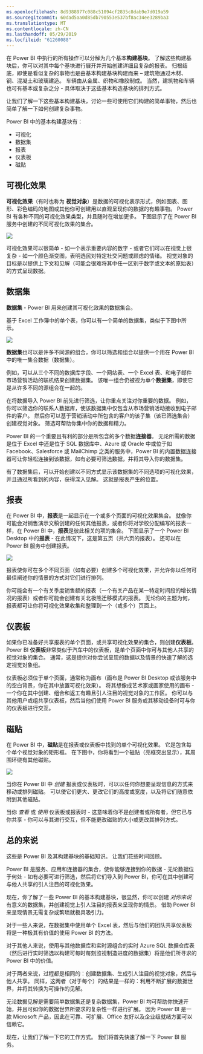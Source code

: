 ```yaml
---
ms.openlocfilehash: 8d9388977c088c51094cf2835c8dab9e7d019a59
ms.sourcegitcommit: 60dad5aa0d85db790553e537bf8ac34ee3289ba3
ms.translationtype: MT
ms.contentlocale: zh-CN
ms.lasthandoff: 05/29/2019
ms.locfileid: "61260088"
---
```

在 Power BI 中执行的所有操作可以分解为几个基本**构建基块**。 了解这些构建基块后，你可以对其中每个基块进行展开并开始创建详细且复杂的报表。 归根结底，即使是看似复杂的事物也是由基本构建基块构建而来 – 建筑物通过木材、钢、混凝土和玻璃建造。 车辆由从金属、织物和橡胶制成。 当然，建筑物和车辆也可有基本或复杂之分 - 具体取决于这些基本构造基块的排列方式。

让我们了解一下这些基本构建基块，讨论一些可使用它们构建的简单事物，然后也简单了解一下如何创建复杂事物。

Power BI 中的基本构建基块有：

* 可视化
* 数据集
* 报表
* 仪表板
* 磁贴

## <a name="visualizations"></a>可视化效果
**可视化效果**（有时也称为 **视觉对象**）是数据的可视化表示形式，例如图表、图形、彩色编码的地图或其他你可创建用以直观呈现你的数据的有趣事物。 Power BI 有各种不同的可视化效果类型，并且随时在增加更多。 下图显示了在 Power BI 服务中创建的不同可视化效果的集合。

![](media/0-0b-building-blocks-power-bi/c0a0b_1.png)

可视化效果可以很简单 - 如一个表示重要内容的数字 - 或者它们可以在视觉上很复杂 - 如一个颜色渐变图，表明选民对特定社交问题或顾虑的情绪。 视觉对象的目标是以提供上下文和见解（可能会很难将其中任一区别于数字或文本的原始表）的方式呈现数据。

## <a name="datasets"></a>数据集
**数据集** - Power BI 用来创建其可视化效果的数据集合。

基于 Excel 工作簿中的单个表，你可以有一个简单的数据集，类似于下图中所示。

![](media/0-0b-building-blocks-power-bi/c0a0b_2.png)

**数据集**也可以是许多不同源的组合，你可以筛选和组合以提供一个用在 Power BI 中的唯一集合数据（数据集）。

例如，可以从三个不同的数据库字段、一个网站表、一个 Excel 表、和电子邮件市场营销活动的联机结果创建数据集。 该唯一组合仍被视为单个**数据集**，即使它是从许多不同的源组合在一起的。

在将数据导入 Power BI 前先进行筛选，让你重点关注对你重要的数据。 例如，你可以筛选你的联系人数据库，使该数据集中仅包含从市场营销活动接收到电子邮件的客户。 然后你可以基于营销活动中所包含的客户的该子集（该已筛选集合）创建视觉对象。 筛选可帮助你集中你的数据和精力。

Power BI 的一个重要且有利的部分是所包含的多个数据**连接器**。 无论所需的数据是位于 Excel 中还是位于 SQL 数据库中、Azure 或 Oracle 中或位于如 Facebook、Salesforce 或 MailChimp 之类的服务中，Power BI 的内置数据连接器可让你轻松连接到该数据，如有必要可筛选数据，并将其导入你的数据集。

有了数据集后，可以开始创建以不同方式显示该数据集的不同选项的可视化效果，并且通过所看到的内容，获得深入见解。 这就是报表产生的位置。

## <a name="reports"></a>报表
在 Power BI 中，**报表**是一起显示在一个或多个页面的可视化效果集合。 就像你可能会对销售演示文稿创建的任何其他报表，或者你将对学校分配编写的报表一样，在 Power BI 中，**报表**是彼此相关的项的集合。 下图显示了一个 Power BI Desktop 中的**报表** - 在此情况下，这是第五页（共六页的报表）。 还可以在 Power BI 服务中创建报表。

![](media/0-0b-building-blocks-power-bi/c0a0b_3.png)

报表使你可在多个不同页面（如有必要）创建多个可视化效果，并允许你以任何可最佳阐述你的情景的方式对它们进行排列。

你可能会有一个有关季度销售额的报表（一个有关产品在某一特定时间段的增长情况的报表）或者你可能会创建有关北极熊迁移模式的报表。 无论你的主题为何，报表都可让你将可视化效果收集和整理到一个（或多个）页面上。

## <a name="dashboards"></a>仪表板
如果你已准备好共享报表的单个页面，或共享可视化效果的集合，则创建**仪表板**。 Power BI **仪表板**非常类似于汽车中的仪表板，是单个页面中你可与其他人共享的视觉对象的集合。 通常，这是提供对你尝试呈现的数据以及情景的快速了解的选定视觉对象组。

仪表板必须位于单个页面，通常称为画布（画布是 Power BI Desktop 或该服务中的空白背景，你在其中放置可视化效果）。 将其想像成艺术家或画家使用的画布 - 一个你在其中创建、组合和返工有趣且引人注目的视觉对象的工作区。
你可以与其他用户或组共享仪表板，然后当他们使用 Power BI 服务或其移动设备时可与你的仪表板进行交互。

## <a name="tiles"></a>磁贴
在 Power BI 中，**磁贴**是在报表或仪表板中找到的单个可视化效果。 它是包含每个单个视觉对象的矩形框。 在下图中，你将看到一个磁贴（亮框突出显示），其周围环绕有其他磁贴。

![](media/0-0b-building-blocks-power-bi/c0a0b_4.png)

当你在 Power BI 中 *创建* 报表或仪表板时，可以以任何你想要呈现信息的方式来移动或排列磁贴。 可以使它们更大、更改它们的高度或宽度，以及将它们随意依附到其他磁贴。

当你 *查看* 或 *使用* 仪表板或报表时 - 这意味着你不是创建者或所有者，但它已与你共享 - 你可以与其进行交互，但不能更改磁贴的大小或更改其排列方式。

## <a name="all-together-now"></a>总的来说
这些是 Power BI 及其构建基块的基础知识。 让我们花些时间回顾。

Power BI 是服务、应用和连接器的集合，使你能够连接到你的数据 - 无论数据位于何处 - 如有必要可进行筛选，然后将它们导入到 Power BI，你可在其中创建可与他人共享的引人注目的可视化效果。  

现在，你了解了一些 Power BI 的基本构建基块，很显然，你可以创建 *对你来说* 有意义的数据集，并创建视觉上引人注目的报表来呈现你的情景。 借助 Power BI 来呈现情景无需复杂或繁琐就极具吸引力。

对于一些人来说，在数据集中使用单个 Excel 表，然后与他们的团队共享仪表板将是一种极其有价值的使用 Power BI 的方法。

对于其他人来说，使用与其他数据库和实时源组合的实时 Azure SQL 数据仓库表（然后进行实时筛选以构建可每时每刻监视制造进度的数据集）将是他们所寻求的 Power BI 中的价值。

对于两者来说，过程都是相同的：创建数据集、生成引人注目的视觉对象，然后与他人共享。 同样，这两者（对于每个）的结果是一样的：利用不断扩展的数据世界，并将其转换为可操作的见解。

无论数据见解是需要简单数据集还是复杂数据集，Power BI 均可帮助你快速开始，并且可如你的数据世界所要求的复杂性一样进行扩展。 因为 Power BI 是一款 Microsoft 产品，因此在可靠、可扩展、Office 友好以及企业级就绪方面可以信赖它。

现在，让我们了解一下它的工作方式。 我们将首先快速了解一下 Power BI 服务。

